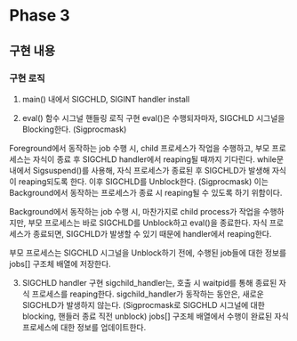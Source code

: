 # Phase 3
## 구현 내용
### 구현 로직
1. main() 내에서 SIGCHLD, SIGINT handler install

2. eval() 함수 시그널 핸들링 로직 구현
eval()은 수행되자마자, SIGCHLD 시그널을 Blocking한다. (Sigprocmask)

Foreground에서 동작하는 job 수행 시, child 프로세스가 작업을 수행하고, 부모 프로세스는 자식이 종료 후 SIGCHLD handler에서 reaping될 때까지 기다린다. while문 내에서 Sigsuspend()를 사용해, 자식 프로세스가 종료된 후 SIGCHLD가 발생해 자식이 reaping되도록 한다. 이후 SIGCHLD를 Unblock한다. (Sigprocmask) 이는 Background에서 동작하는 프로세스가 종료 시 reaping될 수 있도록 하기 위함이다.

Background에서 동작하는 job 수행 시, 마찬가지로 child process가 작업을 수행하지만, 부모 프로세스는 바로 SIGCHLD를 Unblock하고 eval()을 종료한다. 자식 프로세스가 종료되면, SIGCHLD가 발생할 수 있기 때문에 handler에서 reaping한다.

부모 프로세스는 SIGCHLD 시그널을 Unblock하기 전에, 수행된 job들에 대한 정보를 jobs[] 구조체 배열에 저장한다.

3. SIGCHLD handler 구현
sigchild_handler는, 호출 시 waitpid를 통해 종료된 자식 프로세스를 reaping한다.
sigchild_handler가 동작하는 동안은, 새로운 SIGCHLD가 발생하지 않는다. (Sigprocmask로 SIGCHLD 시그널에 대한 blocking, 핸들러 종료 직전 unblock)
jobs[] 구조체 배열에서 수행이 완료된 자식 프로세스에 대한 정보를 업데이트한다.